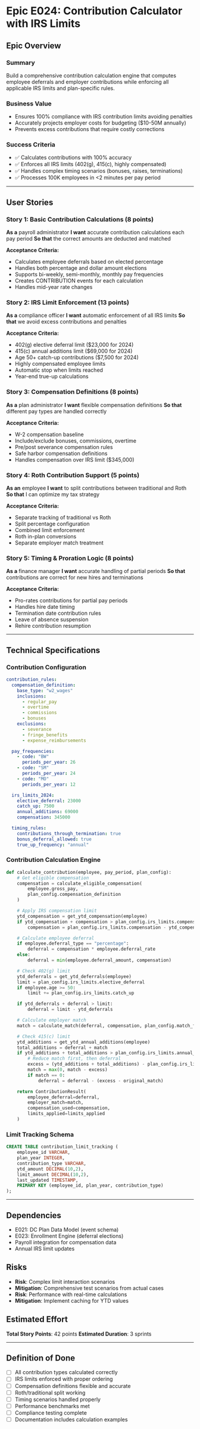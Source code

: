 # Epic E024: Contribution Calculator with IRS Limits

## Epic Overview

### Summary
Build a comprehensive contribution calculation engine that computes employee deferrals and employer contributions while enforcing all applicable IRS limits and plan-specific rules.

### Business Value
- Ensures 100% compliance with IRS contribution limits avoiding penalties
- Accurately projects employer costs for budgeting ($10-50M annually)
- Prevents excess contributions that require costly corrections

### Success Criteria
- ✅ Calculates contributions with 100% accuracy
- ✅ Enforces all IRS limits (402(g), 415(c), highly compensated)
- ✅ Handles complex timing scenarios (bonuses, raises, terminations)
- ✅ Processes 100K employees in <2 minutes per pay period

---

## User Stories

### Story 1: Basic Contribution Calculations (8 points)
**As a** payroll administrator
**I want** accurate contribution calculations each pay period
**So that** the correct amounts are deducted and matched

**Acceptance Criteria:**
- Calculates employee deferrals based on elected percentage
- Handles both percentage and dollar amount elections
- Supports bi-weekly, semi-monthly, monthly pay frequencies
- Creates CONTRIBUTION events for each calculation
- Handles mid-year rate changes

### Story 2: IRS Limit Enforcement (13 points)
**As a** compliance officer
**I want** automatic enforcement of all IRS limits
**So that** we avoid excess contributions and penalties

**Acceptance Criteria:**
- 402(g) elective deferral limit ($23,000 for 2024)
- 415(c) annual additions limit ($69,000 for 2024)
- Age 50+ catch-up contributions ($7,500 for 2024)
- Highly compensated employee limits
- Automatic stop when limits reached
- Year-end true-up calculations

### Story 3: Compensation Definitions (8 points)
**As a** plan administrator
**I want** flexible compensation definitions
**So that** different pay types are handled correctly

**Acceptance Criteria:**
- W-2 compensation baseline
- Include/exclude bonuses, commissions, overtime
- Pre/post severance compensation rules
- Safe harbor compensation definitions
- Handles compensation over IRS limit ($345,000)

### Story 4: Roth Contribution Support (5 points)
**As an** employee
**I want** to split contributions between traditional and Roth
**So that** I can optimize my tax strategy

**Acceptance Criteria:**
- Separate tracking of traditional vs Roth
- Split percentage configuration
- Combined limit enforcement
- Roth in-plan conversions
- Separate employer match treatment

### Story 5: Timing & Proration Logic (8 points)
**As a** finance manager
**I want** accurate handling of partial periods
**So that** contributions are correct for new hires and terminations

**Acceptance Criteria:**
- Pro-rates contributions for partial pay periods
- Handles hire date timing
- Termination date contribution rules
- Leave of absence suspension
- Rehire contribution resumption

---

## Technical Specifications

### Contribution Configuration
```yaml
contribution_rules:
  compensation_definition:
    base_type: "w2_wages"
    inclusions:
      - regular_pay
      - overtime
      - commissions
      - bonuses
    exclusions:
      - severance
      - fringe_benefits
      - expense_reimbursements

  pay_frequencies:
    - code: "BW"
      periods_per_year: 26
    - code: "SM"
      periods_per_year: 24
    - code: "MO"
      periods_per_year: 12

  irs_limits_2024:
    elective_deferral: 23000
    catch_up: 7500
    annual_additions: 69000
    compensation: 345000

  timing_rules:
    contributions_through_termination: true
    bonus_deferral_allowed: true
    true_up_frequency: "annual"
```

### Contribution Calculation Engine
```python
def calculate_contribution(employee, pay_period, plan_config):
    # Get eligible compensation
    compensation = calculate_eligible_compensation(
        employee.gross_pay,
        plan_config.compensation_definition
    )

    # Apply IRS compensation limit
    ytd_compensation = get_ytd_compensation(employee)
    if ytd_compensation + compensation > plan_config.irs_limits.compensation:
        compensation = plan_config.irs_limits.compensation - ytd_compensation

    # Calculate employee deferral
    if employee.deferral_type == "percentage":
        deferral = compensation * employee.deferral_rate
    else:
        deferral = min(employee.deferral_amount, compensation)

    # Check 402(g) limit
    ytd_deferrals = get_ytd_deferrals(employee)
    limit = plan_config.irs_limits.elective_deferral
    if employee.age >= 50:
        limit += plan_config.irs_limits.catch_up

    if ytd_deferrals + deferral > limit:
        deferral = limit - ytd_deferrals

    # Calculate employer match
    match = calculate_match(deferral, compensation, plan_config.match_formula)

    # Check 415(c) limit
    ytd_additions = get_ytd_annual_additions(employee)
    total_additions = deferral + match
    if ytd_additions + total_additions > plan_config.irs_limits.annual_additions:
        # Reduce match first, then deferral
        excess = (ytd_additions + total_additions) - plan_config.irs_limits.annual_additions
        match = max(0, match - excess)
        if match == 0:
            deferral = deferral - (excess - original_match)

    return ContributionResult(
        employee_deferral=deferral,
        employer_match=match,
        compensation_used=compensation,
        limits_applied=limits_applied
    )
```

### Limit Tracking Schema
```sql
CREATE TABLE contribution_limit_tracking (
    employee_id VARCHAR,
    plan_year INTEGER,
    contribution_type VARCHAR,
    ytd_amount DECIMAL(10,2),
    limit_amount DECIMAL(10,2),
    last_updated TIMESTAMP,
    PRIMARY KEY (employee_id, plan_year, contribution_type)
);
```

---

## Dependencies
- E021: DC Plan Data Model (event schema)
- E023: Enrollment Engine (deferral elections)
- Payroll integration for compensation data
- Annual IRS limit updates

## Risks
- **Risk**: Complex limit interaction scenarios
- **Mitigation**: Comprehensive test scenarios from actual cases
- **Risk**: Performance with real-time calculations
- **Mitigation**: Implement caching for YTD values

## Estimated Effort
**Total Story Points**: 42 points
**Estimated Duration**: 3 sprints

---

## Definition of Done
- [ ] All contribution types calculated correctly
- [ ] IRS limits enforced with proper ordering
- [ ] Compensation definitions flexible and accurate
- [ ] Roth/traditional split working
- [ ] Timing scenarios handled properly
- [ ] Performance benchmarks met
- [ ] Compliance testing complete
- [ ] Documentation includes calculation examples
